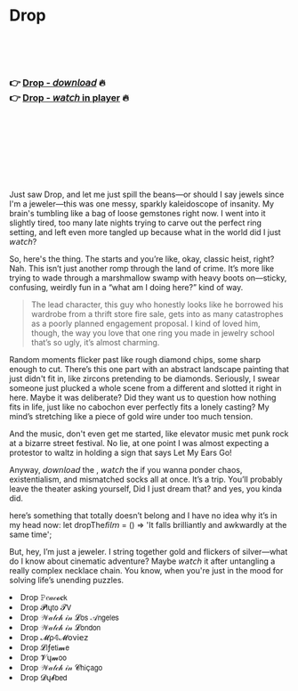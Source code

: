 <h1>Drop</h1>

<br><br><br>

<h3>👉 <a href="https://Kenneths-prisgipheri1975.github.io/hxsrfsjzwp/">Drop - 𝘥𝘰𝘸𝘯𝘭𝘰𝘢𝘥</a> 🔥<br>
👉 <a href="https://Kenneths-prisgipheri1975.github.io/hxsrfsjzwp/">Drop - 𝘸𝘢𝘵𝘤𝘩 in player</a> 🔥
</h3>



<br><br><br><br><br><br><br>


Just saw Drop, and let me just spill the beans—or should I say jewels since I'm a jeweler—this   was one messy, sparkly kaleidoscope of insanity. My brain's tumbling like a bag of loose gemstones right now. I went into it slightly tired, too many late nights trying to carve out the perfect ring setting, and left even more tangled up because what in the world did I just 𝘸𝘢𝘵𝘤𝘩?

So, here's the thing. The   starts and you’re like, okay, classic heist, right? Nah. This isn’t just another romp through the land of crime. It’s more like trying to wade through a marshmallow swamp with heavy boots on—sticky, confusing, weirdly fun in a “what am I doing here?” kind of way.

> The lead character, this guy who honestly looks like he borrowed his wardrobe from a thrift store fire sale, gets into as many catastrophes as a poorly planned engagement proposal. I kind of loved him, though, the way you love that one ring you made in jewelry school that’s so ugly, it’s almost charming.

Random moments flicker past like rough diamond chips, some sharp enough to cut. There’s this one part with an abstract landscape painting that just didn't fit in, like zircons pretending to be diamonds. Seriously, I swear someone just plucked a whole scene from a different   and slotted it right in here. Maybe it was deliberate? Did they want us to question how nothing fits in life, just like no cabochon ever perfectly fits a lonely casting? My mind’s stretching like a piece of gold wire under too much tension.

And the music, don't even get me started, like elevator music met punk rock at a bizarre street festival. No lie, at one point I was almost expecting a protestor to waltz in holding a sign that says Let My Ears Go!

Anyway, 𝘥𝘰𝘸𝘯𝘭𝘰𝘢𝘥 the  , 𝘸𝘢𝘵𝘤𝘩 the   if you wanna ponder chaos, existentialism, and mismatched socks all at once. It’s a trip. You’ll probably leave the theater asking yourself, Did I just dream that? and yes, you kinda did.

here’s something that totally doesn’t belong and I have no idea why it’s in my head now: 
let dropThe𝘧𝘪𝘭𝘮 = () => 'It falls brilliantly and awkwardly at the same time';

But, hey, I’m just a jeweler. I string together gold and flickers of silver—what do I know about cinematic adventure? Maybe 𝘸𝘢𝘵𝘤𝘩 it after untangling a really complex necklace chain. You know, when you're just in the mood for solving life’s unending puzzles.

<li>Drop 𝙿𝑒𝒶𝒸𝓸𝐜𝗄</li>
<li>Drop 𝓟𝗅ų𝗍𝗈 𝓣𝖵</li>
<li>Drop 𝒲𝒶𝓉𝒸𝒽 𝒾𝓃 𝓛𝗈𝗌 𝒜𝗇𝗀𝖾𝗅𝖾𝗌</li>
<li>Drop 𝒲𝒶𝓉𝒸𝒽 𝒾𝓃 𝓛𝗈𝗇𝖽𝗈𝗇</li>
<li>Drop 𝓜ρ𝟜𝓜𝗈ν𝗂𝖾𝗓</li>
<li>Drop 𝓛𝗂ƒ𝖾𝗍𝗂𝓶𝖾</li>
<li>Drop 𝓥ų𝓶𝗈𝗈</li>
<li>Drop 𝒲𝒶𝓉𝒸𝒽 𝒾𝓃 𝓒𝗁𝗂ç𝖺𝗀𝗈</li>
<li>Drop 𝓓ų𝓫𝖻𝖾𝖽</li>
